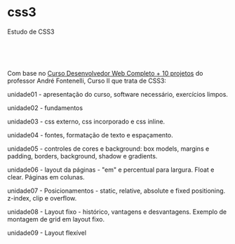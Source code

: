 # css3
Estudo de CSS3

<p style="text-align:center">
    <img scr="imagens/CSS3_logo_and_wordmark.svg" style="height:50px;">
</p>

Com base no [Curso Desenvolvedor Web Completo + 10 projetos](https://www.udemy.com/course/curso-desenvolvedor-web-completo/learn/lecture/7980550?start=0#overview) do professor André Fontenelli, Curso II que trata de CSS3: 

unidade01 - apresentação do curso, software necessário, exercícios limpos.

unidade02 - fundamentos

unidade03 - css externo, css incorporado e css inline.

unidade04 - fontes, formatação de texto e espaçamento.

unidade05 - controles de cores e background: box models, margins e padding, borders, background, shadow e gradients.

unidade06 - layout da páginas - "em" e percentual para largura. Float e clear. Páginas em colunas.

unidade07 - Posicionamentos - static, relative, absolute e fixed positioning. z-index, clip e overflow.

unidade08 - Layout fixo - histórico, vantagens e desvantagens. Exemplo de montagem de grid em layout fixo.

unidade09 - Layout flexível
